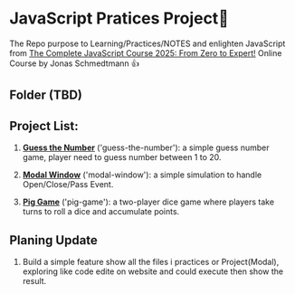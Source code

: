 # JavaScript Pratices Project🐣

The Repo purpose to Learning/Practices/NOTES and enlighten JavaScript from [The Complete JavaScript Course 2025: From Zero to Expert!](https://www.udemy.com/course/the-complete-javascript-course/?couponCode=ST15MT20425G1) Online Course by Jonas Schmedtmann 👍

## Folder (TBD)


## Project List:

1. **[Guess the Number](./Project1_GuessTheNumber/README.md)** ('guess-the-number'): a simple guess number game, player need to guess number between 1 to 20.

2. **[Modal Window](./Project2_ModalWindow/README.md)** ('modal-window'): a simple simulation to handle Open/Close/Pass Event.

3. **[Pig Game](./Project3_PigGame/README.md)** ('pig-game'): a two-player dice game where players take turns to roll a dice and accumulate points.


## Planing Update
1. Build a simple feature show all the files i practices or Project(Modal), exploring like code edite on website and could execute then show the result. 
